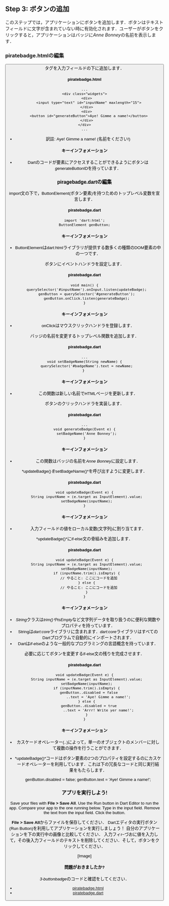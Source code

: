 Step 3: ボタンの追加
-----

このステップでは，アプリケーションにボタンを追加します．ボタンはテキストフィールドに文字が含まれていない時に有効化されます．ユーザーがボタンをクリックすると，アプリケーションはバッジに*Anne Bonney*の名前を表示します．

### piratebadge.htmlの編集

<button>タグを入力フィールドの下に追加します．

#### piratebadge.html
    ...
    <div class="widgets">
      <div>
        <input type="text" id="inputName" maxlength="15">
      </div>
      <div>
        <button id="generateButton">Aye! Gimme a name!</button>
      </div>
    </div>
    ...

* 訳註: Aye! Gimme a name! (名前をください!)

#### キーインフォメーション

* Dartのコードが要素にアクセスすることができるようにボタンは*generateButton*IDを持っています．

### piragebadge.dartの編集

import文の下で，ButtonElement(ボタン要素)を持つためのトップレベル変数を宣言します．

#### piratebadge.dart

    import 'dart:html';
    ButtonElement genButton;

#### キーインフォメーション

* ButtonElementはdart:htmlライブラリが提供する数多くの種類のDOM要素の中の一つです．

ボタンにイベントハンドラを設定します．

#### piratebadge.dart

    void main() {
      querySelector('#inputName').onInput.listen(updateBadge);
      genButton = querySelector('#generateButton');
      genButton.onClick.listen(generateBadge);
    }

#### キーインフォメーション

* onClickはマウスクリックハンドラを登録します．

バッジの名前を変更するトップレベル関数を追加します．

#### piratebadge.dart
    ...
    void setBadgeName(String newName) {
      querySelector('#badgeName').text = newName;
    } 

#### キーインフォメーション

* この関数は新しい名前でHTMLページを更新します．

ボタンのクリックハンドラを実装します．

#### piratebadge.dart
    ...
    void generateBadge(Event e) {
      setBadgeName('Anne Bonney');
    }

#### キーインフォメーション

* この関数はバッジの名前を*Anne Bonney*に設定します．

*updateBadge()*を*setBadgeName()*を呼び出すように変更します．

#### piratebadge.dart
    void updateBadge(Event e) {
      String inputName = (e.target as InputElement).value;
      setBadgeName(inputName);
    }

#### キーインフォメーション

* 入力フィールドの値をローカル変数(文字列)に割り当てます．

*updateBadge()*にif-else文の骨組みを追加します．

#### piratebadge.dart
    void updateBadge(Event e) {
      String inputName = (e.target as InputElement).value;
      setBadgeName(inputName);
      if (inputName.trim().isEmpty) {
        // やること: ここにコードを追加
      } else {
        // やること: ここにコードを追加
      }
    }

#### キーインフォメーション

* *String*クラスは*trim()*や*isEmpty*など文字列データを取り扱うのに便利な関数やプロパティを持っています．
* Stringは*dart:core*ライブラリに含まれます．*dart:core*ライブラリはすべてのDartプログラムで自動的にインポートされます．
* Dartは*if-else*のような一般的なプログラミングの言語概念を持っています．

必要に応じてボタンを変更するif-else文の残りを完成させます．

#### piratebadge.dart
    void updateBadge(Event e) {
      String inputName = (e.target as InputElement).value;
      setBadgeName(inputName);
      if (inputName.trim().isEmpty) {
        genButton..disabled = false
                 ..text = 'Aye! Gimme a name!';
      } else {
        genButton..disabled = true
                 ..text = 'Arrr! Write yer name!';
      }
    }

#### キーインフォメーション

* カスケードオペレーター(*..*)によって，単一のオブジェクトのメンバーに対して複数の操作を行うことができます．
* *updateBadge()*コードはボタン要素の2つのプロパティを設定するのにカスケードオペレーターを利用しています．これは下の冗長なコードと同じ実行結果をもたらします．

    genButton.disabled = false;
    genButton.text = 'Aye! Gimme a name!';

### アプリを実行しよう!

Save your files with **File > Save All**.
Use the Run button in Dart Editor to run the app.
Compare your app to the one running below.
Type in the input field. Remove the text from the input field. Click the button.

**File > Save All**からファイルを保存してください．
Dartエディタの実行ボタン(Run Button)を利用してアプリケーションを実行しましょう！
自分のアプリケーションを下の実行中の画像と比較してください．
入力フィr−づおに値を入力して，その後入力フィールドのテキストを削除してください．そして，ボタンをクリックしてください．

[Image]

#### 問題がおきましたか?

*3-buttonbadge*のコードと確認をしてください．

* [piratebadge.html](https://github.com/dart-lang/one-hour-codelab/blob/master/web/3-buttonbadge/piratebadge.html)
* [piratebadge.dart](https://github.com/dart-lang/one-hour-codelab/blob/master/web/3-buttonbadge/piratebadge.dart)
